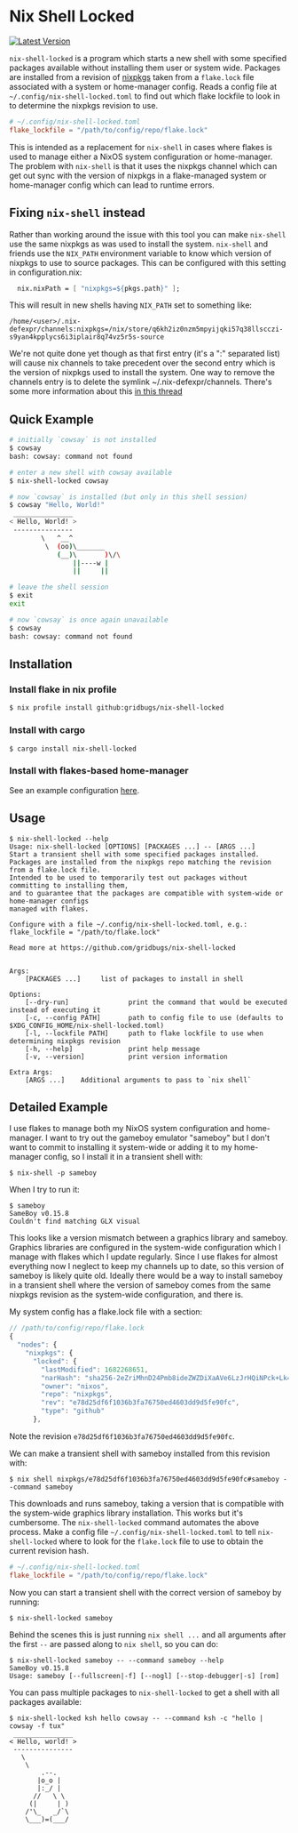 # Nix Shell Locked

[![Latest Version](https://img.shields.io/crates/v/nix-shell-locked.svg)](https://crates.io/crates/nix-shell-locked)

`nix-shell-locked` is a program which starts a new shell with some specified
packages available without installing them user or system wide. Packages are
installed from a revision of [nixpkgs](https://github.com/NixOS/nixpkgs/) taken
from a `flake.lock` file associated with a system or home-manager config. Reads
a config file at `~/.config/nix-shell-locked.toml` to find out which flake
lockfile to look in to determine the nixpkgs revision to use.

```toml
# ~/.config/nix-shell-locked.toml
flake_lockfile = "/path/to/config/repo/flake.lock"
```

This is intended as a replacement for `nix-shell` in cases where flakes is used
to manage either a NixOS system configuration or home-manager. The problem with
`nix-shell` is that it uses the nixpkgs channel which can get out sync with the
version of nixpkgs in a flake-managed system or home-manager config which can
lead to runtime errors.

## Fixing `nix-shell` instead

Rather than working around the issue with this tool you can make `nix-shell` use
the same nixpkgs as was used to install the system. `nix-shell` and friends use
the `NIX_PATH` environment variable to know which version of nixpkgs to use to
source packages. This can be configured with this setting in configuration.nix:
```nix
  nix.nixPath = [ "nixpkgs=${pkgs.path}" ];
```

This will result in new shells having `NIX_PATH` set to something like:
```
/home/<user>/.nix-defexpr/channels:nixpkgs=/nix/store/q6kh2iz0nzm5mpyijqki57q38llscczi-s9yan4kpplycs6i3iplair8q74vz5r5s-source
```

We're not quite done yet though as that first entry (it's a ":" separated list)
will cause nix channels to take precedent over the second entry which is the
version of nixpkgs used to install the system. One way to remove the channels entry
is to delete the symlink ~/.nix-defexpr/channels. There's some more information
about this [in this
thread](https://discourse.nixos.org/t/nix-shell-locked-tool-that-starts-transient-shell-with-temporary-packages-that-reads-flake-lock-to-determine-nixpkgs-version/27766)

## Quick Example

```bash
# initially `cowsay` is not installed
$ cowsay
bash: cowsay: command not found

# enter a new shell with cowsay available
$ nix-shell-locked cowsay

# now `cowsay` is installed (but only in this shell session)
$ cowsay "Hello, World!"
 _______________
< Hello, World! >
 ---------------
        \   ^__^
         \  (oo)\_______
            (__)\       )\/\
                ||----w |
                ||     ||

# leave the shell session
$ exit
exit

# now `cowsay` is once again unavailable
$ cowsay
bash: cowsay: command not found
```

## Installation

### Install flake in nix profile
```
$ nix profile install github:gridbugs/nix-shell-locked
```

### Install with cargo
```
$ cargo install nix-shell-locked
```

### Install with flakes-based home-manager

See an example configuration [here](https://github.com/gridbugs/dotfiles/tree/94317accaaea260107cf9eba19202e3c802e77b0/home-manager/ebrietas).

## Usage

```
$ nix-shell-locked --help
Usage: nix-shell-locked [OPTIONS] [PACKAGES ...] -- [ARGS ...]
Start a transient shell with some specified packages installed.
Packages are installed from the nixpkgs repo matching the revision from a flake.lock file.
Intended to be used to temporarily test out packages without committing to installing them,
and to guarantee that the packages are compatible with system-wide or home-manager configs
managed with flakes.

Configure with a file ~/.config/nix-shell-locked.toml, e.g.:
flake_lockfile = "/path/to/flake.lock"

Read more at https://github.com/gridbugs/nix-shell-locked


Args:
    [PACKAGES ...]     list of packages to install in shell

Options:
    [--dry-run]               print the command that would be executed instead of executing it
    [-c, --config PATH]       path to config file to use (defaults to $XDG_CONFIG_HOME/nix-shell-locked.toml)
    [-l, --lockfile PATH]     path to flake lockfile to use when determining nixpkgs revision
    [-h, --help]              print help message
    [-v, --version]           print version information

Extra Args:
    [ARGS ...]    Additional arguments to pass to `nix shell`
```

## Detailed Example

I use flakes to manage both my NixOS system configuration and home-manager. I
want to try out the gameboy emulator "sameboy" but I don't want to commit to
installing it system-wide or adding it to my home-manager config, so I install
it in a transient shell with:

```
$ nix-shell -p sameboy
```

When I try to run it:

```
$ sameboy
SameBoy v0.15.8
Couldn't find matching GLX visual
```

This looks like a version mismatch between a graphics library and sameboy.
Graphics libraries are configured in the system-wide configuration which I
manage with flakes which I update regularly. Since I use flakes for almost
everything now I neglect to keep my channels up to date, so this version of
sameboy is likely quite old. Ideally there would be a way to install sameboy in
a transient shell where the version of sameboy comes from the same nixpkgs
revision as the system-wide configuration, and there is.

My system config has a flake.lock file with a section:

```js
// /path/to/config/repo/flake.lock
{
  "nodes": {
    "nixpkgs": {
      "locked": {
        "lastModified": 1682268651,
        "narHash": "sha256-2eZriMhnD24Pmb8ideZWZDiXaAVe6LzJrHQiNPck+Lk=",
        "owner": "nixos",
        "repo": "nixpkgs",
        "rev": "e78d25df6f1036b3fa76750ed4603dd9d5fe90fc",
        "type": "github"
      },

```

Note the revision `e78d25df6f1036b3fa76750ed4603dd9d5fe90fc`.

We can make a transient shell with sameboy installed from this revision with:

```
$ nix shell nixpkgs/e78d25df6f1036b3fa76750ed4603dd9d5fe90fc#sameboy --command sameboy
```

This downloads and runs sameboy, taking a version that is compatible with the
system-wide graphics library installation. This works but it's cumbersome. The
`nix-shell-locked` command automates the above process. Make a config file `~/.config/nix-shell-locked.toml` to
tell `nix-shell-locked` where to look for the `flake.lock` file to use to
obtain the current revision hash.

```toml
# ~/.config/nix-shell-locked.toml
flake_lockfile = "/path/to/config/repo/flake.lock"
```

Now you can start a transient shell with the correct version of sameboy by running:
```
$ nix-shell-locked sameboy
```

Behind the scenes this is just running `nix shell ...` and all arguments after
the first `--` are passed along to `nix shell`, so you can do:
```
$ nix-shell-locked sameboy -- --command sameboy --help
SameBoy v0.15.8
Usage: sameboy [--fullscreen|-f] [--nogl] [--stop-debugger|-s] [rom]
```

You can pass multiple packages to `nix-shell-locked` to get a shell with all packages available:
```
$ nix-shell-locked ksh hello cowsay -- --command ksh -c "hello | cowsay -f tux"
 _______________
< Hello, world! >
 ---------------
   \
    \
        .--.
       |o_o |
       |:_/ |
      //   \ \
     (|     | )
    /'\_   _/`\
    \___)=(___/
```
